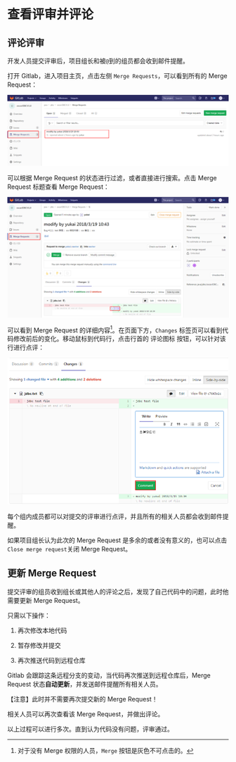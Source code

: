 # 查看评审并评论

## 评论评审

开发人员提交评审后，项目组长和被`@`到的组员都会收到邮件提醒。

打开 Gitlab，进入项目主页，点击左侧 `Merge Requests`，可以看到所有的 Merge Request：

![](/assets/gitlab-mr-show.png)

可以根据 Merge Request 的状态进行过滤，或者直接进行搜索。点击 Merge Request 标题查看 Merge Request：

![](/assets/gitlab-mr-diss.png)

可以看到 Merge Request 的详细内容[^1]。在页面下方，`Changes` 标签页可以看到代码修改前后的变化。移动鼠标到代码行，点击行首的 评论图标 按钮，可以针对该行进行点评：

![](/assets/gitlab-mr-diss-inline.png)

每个组内成员都可以对提交的评审进行点评，并且所有的相关人员都会收到邮件提醒。

如果项目组长认为此次的 Merge Request 是多余的或者没有意义的，也可以点击 `Close merge request`关闭 Merge Request。

## 更新 Merge Request

提交评审的组员收到组长或其他人的评论之后，发现了自己代码中的问题，此时他需要更新 Merge Request。

只需以下操作：

1. 再次修改本地代码

2. 暂存修改并提交

3. 再次推送代码到远程仓库

Gitlab 会跟踪这条远程分支的变动，当代码再次推送到远程仓库后，Merge Request 状态**自动更新**，并发送邮件提醒所有相关人员。

【注意】此时并不需要再次提交新的 Merge Request！

相关人员可以再次查看该 Merge Request，并做出评论。

以上过程可以进行多次。直到认为代码没有问题，评审通过。


[^1]: 对于没有 Merge 权限的人员，`Merge` 按钮是灰色不可点击的。